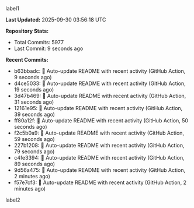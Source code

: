 
label1 
<!-- ACTIVITY_START -->
**Last Updated:** 2025-09-30 03:56:18 UTC

**Repository Stats:**
- Total Commits: 5977
- Last Commit: 9 seconds ago

**Recent Commits:**
- b63bbadc: 🤖 Auto-update README with recent activity (GitHub Action, 9 seconds ago)
- d4ce5033: 🤖 Auto-update README with recent activity (GitHub Action, 19 seconds ago)
- 3d47b469: 🤖 Auto-update README with recent activity (GitHub Action, 31 seconds ago)
- 12161e95: 🤖 Auto-update README with recent activity (GitHub Action, 39 seconds ago)
- ff80a12f: 🤖 Auto-update README with recent activity (GitHub Action, 50 seconds ago)
- f2c5b0a9: 🤖 Auto-update README with recent activity (GitHub Action, 59 seconds ago)
- 227b1208: 🤖 Auto-update README with recent activity (GitHub Action, 79 seconds ago)
- c4fe3394: 🤖 Auto-update README with recent activity (GitHub Action, 89 seconds ago)
- 9d56a475: 🤖 Auto-update README with recent activity (GitHub Action, 2 minutes ago)
- f57e7cf3: 🤖 Auto-update README with recent activity (GitHub Action, 2 minutes ago)
<!-- ACTIVITY_END -->

label2
